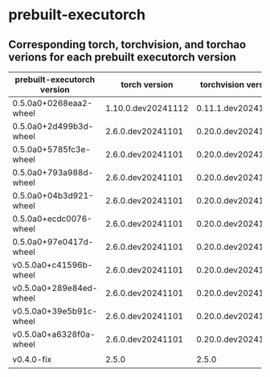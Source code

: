 # prebuilt-executorch

## Corresponding torch, torchvision, and torchao verions for each prebuilt executorch version

| prebuilt-executorch version | torch version      | torchvision version | torchao version |
| --------------------------- | ------------------ | ------------------- | --------------- |
| 0.5.0a0+0268eaa2-wheel      | 1.10.0.dev20241112 | 0.11.1.dev20241112  | 0.7.0           |
| 0.5.0a0+2d499b3d-wheel      | 2.6.0.dev20241101  | 0.20.0.dev20241101  | 0.7.0           |
| 0.5.0a0+5785fc3e-wheel      | 2.6.0.dev20241101  | 0.20.0.dev20241101  | 0.7.0           |
| 0.5.0a0+793a988d-wheel      | 2.6.0.dev20241101  | 0.20.0.dev20241101  | 0.7.0           |
| 0.5.0a0+04b3d921-wheel      | 2.6.0.dev20241101  | 0.20.0.dev20241101  | 0.7.0           |
| 0.5.0a0+ecdc0076-wheel      | 2.6.0.dev20241101  | 0.20.0.dev20241101  | 0.7.0           |
| 0.5.0a0+97e0417d-wheel      | 2.6.0.dev20241101  | 0.20.0.dev20241101  | 0.7.0           |
| v0.5.0a0+c41596b-wheel      | 2.6.0.dev20241101  | 0.20.0.dev20241101  | 0.7.0           |
| v0.5.0a0+289e84ed-wheel     | 2.6.0.dev20241101  | 0.20.0.dev20241101  | 0.7.0           |
| v0.5.0a0+39e5b91c-wheel     | 2.6.0.dev20241101  | 0.20.0.dev20241101  | 0.7.0           |
| v0.5.0a0+a6328f0a-wheel     | 2.6.0.dev20241101  | 0.20.0.dev20241101  | 0.7.0           |
| v0.4.0-fix                  | 2.5.0              | 2.5.0               | ❓              |
